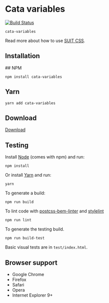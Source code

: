 # Cata variables

[![Build Status](https://travis-ci.org/raulghm/cata-variables.svg?branch=master)](https://travis-ci.org/raulghm/cata-variables)

`cata-variables` 

Read more about how to use [SUIT CSS](https://github.com/suitcss/suit/).

## Installation

## NPM 
```
npm install cata-variables
```

## Yarn
```
yarn add cata-variables
```

## Download
[Download](https://github.com/raulghm/cata-variables/releases)

## Testing

Install [Node](http://nodejs.org) (comes with npm) and run:

```
npm install
```

Or install [Yarn](https://yarnpkg.com/en/docs/install) and run:

```
yarn
```

To generate a build:

```
npm run build
```

To lint code with [postcss-bem-linter](https://github.com/postcss/postcss-bem-linter) and [stylelint](http://stylelint.io/)

```
npm run lint
```

To generate the testing build.

```
npm run build-test
```

Basic visual tests are in `test/index.html`.

## Browser support

* Google Chrome
* Firefox
* Safari
* Opera
* Internet Explorer 9+
